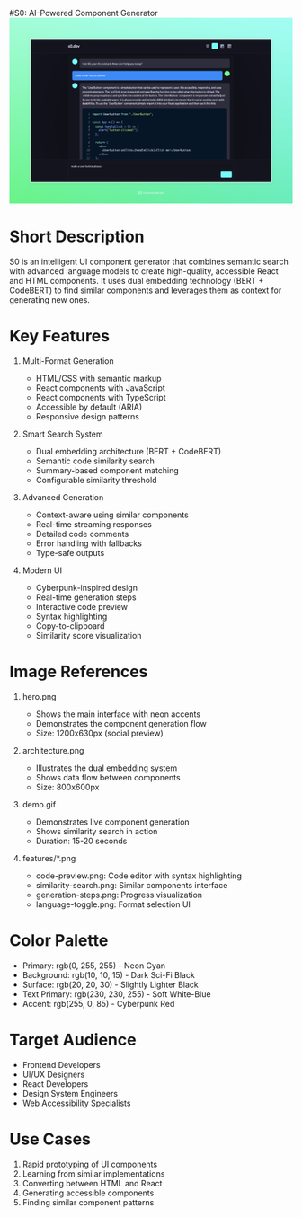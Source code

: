#S0: AI-Powered Component Generator
<img src="https://raw.githubusercontent.com/sarvagyakrcs/s0-client/refs/heads/main/demo/Create%20Next%20App.jpeg" />
# Short Description
S0 is an intelligent UI component generator that combines semantic search with advanced language models to create high-quality, accessible React and HTML components. It uses dual embedding technology (BERT + CodeBERT) to find similar components and leverages them as context for generating new ones.

# Key Features
1. Multi-Format Generation
   - HTML/CSS with semantic markup
   - React components with JavaScript
   - React components with TypeScript
   - Accessible by default (ARIA)
   - Responsive design patterns

2. Smart Search System
   - Dual embedding architecture (BERT + CodeBERT)
   - Semantic code similarity search
   - Summary-based component matching
   - Configurable similarity threshold

3. Advanced Generation
   - Context-aware using similar components
   - Real-time streaming responses
   - Detailed code comments
   - Error handling with fallbacks
   - Type-safe outputs

4. Modern UI
   - Cyberpunk-inspired design
   - Real-time generation steps
   - Interactive code preview
   - Syntax highlighting
   - Copy-to-clipboard
   - Similarity score visualization

# Image References
1. hero.png
   - Shows the main interface with neon accents
   - Demonstrates the component generation flow
   - Size: 1200x630px (social preview)

2. architecture.png
   - Illustrates the dual embedding system
   - Shows data flow between components
   - Size: 800x600px

3. demo.gif
   - Demonstrates live component generation
   - Shows similarity search in action
   - Duration: 15-20 seconds

4. features/*.png
   - code-preview.png: Code editor with syntax highlighting
   - similarity-search.png: Similar components interface
   - generation-steps.png: Progress visualization
   - language-toggle.png: Format selection UI

# Color Palette
- Primary: rgb(0, 255, 255) - Neon Cyan
- Background: rgb(10, 10, 15) - Dark Sci-Fi Black
- Surface: rgb(20, 20, 30) - Slightly Lighter Black
- Text Primary: rgb(230, 230, 255) - Soft White-Blue
- Accent: rgb(255, 0, 85) - Cyberpunk Red

# Target Audience
- Frontend Developers
- UI/UX Designers
- React Developers
- Design System Engineers
- Web Accessibility Specialists

# Use Cases
1. Rapid prototyping of UI components
2. Learning from similar implementations
3. Converting between HTML and React
4. Generating accessible components
5. Finding similar component patterns
